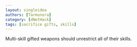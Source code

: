 ```yaml
---
layout: singleidea
authors: [Tarmunora]
category: [dNetHack]
tags: [sacrifice gifts, skills]
---
```

Multi-skill gifted weapons should unrestrict all of their skills.
